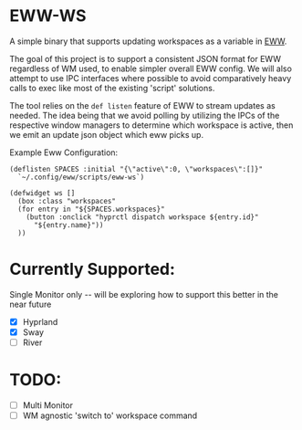 # EWW-WS

A simple binary that supports updating workspaces as a variable in [EWW](https://github.com/elkowar/eww/).

The goal of this project is to support a consistent JSON format for EWW regardless of WM used, to enable simpler overall EWW config. We will also attempt to use IPC interfaces where possible
to avoid comparatively heavy calls to exec like most of the existing 'script' solutions.

The tool relies on the `def listen` feature of EWW to stream updates as needed. The idea being that we avoid polling by utilizing the IPCs of the respective window managers to determine which workspace is active, then we emit an update json object which eww picks up.

Example Eww Configuration:

```
(deflisten SPACES :initial "{\"active\":0, \"workspaces\":[]}"
  `~/.config/eww/scripts/eww-ws`)

(defwidget ws []
  (box :class "workspaces"
  (for entry in "${SPACES.workspaces}"
    (button :onclick "hyprctl dispatch workspace ${entry.id}"
      "${entry.name}"))
  ))

```

# Currently Supported:

Single Monitor only -- will be exploring how to support this better in the near future

- [x] Hyprland
- [x] Sway
- [ ] River

# TODO:

- [ ] Multi Monitor
- [ ] WM agnostic 'switch to' workspace command